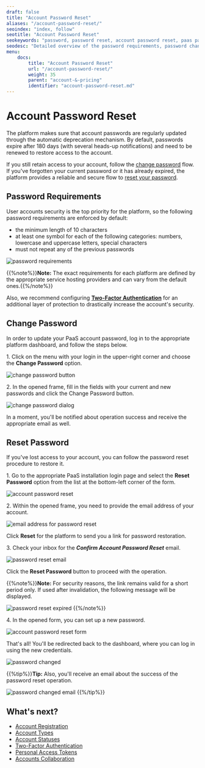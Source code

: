 ```yaml
---
draft: false
title: "Account Password Reset"
aliases: "/account-password-reset/"
seoindex: "index, follow"
seotitle: "Account Password Reset"
seokeywords: "password, password reset, account password reset, paas password reset, password recovery, reset password, restore password, change password, update password, password requirements"
seodesc: "Detailed overview of the password requirements, password change, and password reset flows for your platform account."
menu:
    docs:
        title: "Account Password Reset"
        url: "/account-password-reset/"
        weight: 35
        parent: "account-&-pricing"
        identifier: "account-password-reset.md"
---
```


# Account Password Reset

The platform makes sure that account passwords are regularly updated through the automatic deprecation mechanism. By default, passwords expire after 180 days (with several heads-up notifications) and need to be renewed to restore access to the account.

If you still retain access to your account, follow the [change password](#change-password) flow. If you've forgotten your current password or it has already expired, the platform provides a reliable and secure flow to [reset your password](#reset-password).


## Password Requirements

User accounts security is the top priority for the platform, so the following password requirements are enforced by default:

- the minimum length of 10 characters
- at least one symbol for each of the following categories: numbers, lowercase and uppercase letters, special characters
- must not repeat any of the previous passwords

![password requirements](01-password-requirements.png)

{{%note%}}**Note:** The exact requirements for each platform are defined by the appropriate service hosting providers and can vary from the default ones.{{%/note%}}


Also, we recommend configuring **[Two-Factor Authentication](/two-factor-authentication/)** for an additional layer of protection to drastically increase the account's security.


## Change Password

In order to update your PaaS account password, log in to the appropriate platform dashboard, and follow the steps below.

1\. Click on the menu with your login in the upper-right corner and choose the **Change Password** option.

![change password button](02-change-password-button.png)

2\. In the opened frame, fill in the fields with your current and new passwords and click the Change Password button.

![change password dialog](03-change-password-dialog.png)

In a moment, you'll be notified about operation success and receive the appropriate email as well.


## Reset Password

If you've lost access to your account, you can follow the password reset procedure to restore it.

1\. Go to the appropriate PaaS installation login page and select the **Reset Password** option from the list at the bottom-left corner of the form.

![account password reset](04-account-password-reset.png)

2\. Within the opened frame, you need to provide the email address of your account.

![email address for password reset](05-email-address-for-password-reset.png)

Click **Reset** for the platform to send you a link for password restoration.

3\. Check your inbox for the ***Confirm Account Password Reset*** email.

![password reset email](06-password-reset-email.png)

Click the **Reset Password** button to proceed with the operation.

{{%note%}}**Note:** For security reasons, the link remains valid for a short period only. If used after invalidation, the following message will be displayed.

![password reset expired](07-password-reset-expired.png)
{{%/note%}}

4\. In the opened form, you can set up a new password.

![account password reset form](08-account-password-reset-form.png)

That's all! You'll be redirected back to the dashboard, where you can log in using the new credentials.

![password changed](09-password-changed.png)

{{%tip%}}**Tip:** Also, you'll receive an email about the success of the password reset operation.

![password changed email](10-password-changed-email.png)
{{%/tip%}}


## What's next?

* [Account Registration](/account/)
* [Account Types](/types-of-accounts/)
* [Account Statuses](/account-statuses/)
* [Two-Factor Authentication](/two-factor-authentication/)
* [Personal Access Tokens](/personal-access-tokens/)
* [Accounts Collaboration](/account-collaboration/)